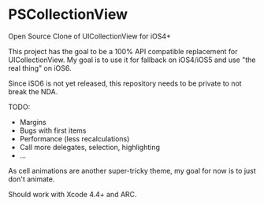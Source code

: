 PSCollectionView
================

Open Source Clone of UICollectionView for iOS4+

This project has the goal to be a 100% API compatible replacement for UICollectionView.
My goal is to use it for fallback on iOS4/iOS5 and use "the real thing" on iOS6.

Since iSO6 is not yet released, this repository needs to be private to not break the NDA.

TODO:
- Margins
- Bugs with first items
- Performance (less recalculations)
- Call more delegates, selection, highlighting
- ...

As cell animations are another super-tricky theme, my goal for now is to just don't animate.

Should work with Xcode 4.4+ and ARC.
